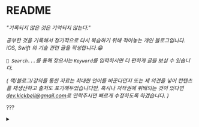# README

_"기록되지 않은 것은 기억되지 않는다."_

_공부한 것을 기록해서 정기적으로 다시 복습하기 위해 적어놓는 개인 블로그입니다._\
_iOS, Swift 외 기술 관련 글을 작성합니다.😁_

_`🔎 Search...`를 통해 찾으시는 `Keyword`를 입력하시면 더 편하게 글을 보실 수 있습니다._

_( 책/블로그/강의를 통한 자료는 최대한 언어를 바꾼다던지 또는 제 의견을 넣어 컨텐츠를 재생산하고 출처도 표기해두었습니다만, 혹시나 저작권에 위배되는 것이 있다면_ [_dev.kickbell@gmail.com_](mailto:dev.kickbell@gmail.com)_로 연락주시면 빠르게 수정하도록 하겠습니다. )_

???


<details>
  <summary><a href="https://github.com/kickbell/pb"></a></summary>
  <p>
          hkhkhk
  </p>
</details>


<script src="https://giscus.app/client.js"
        data-repo="kickbell/blog"
        data-repo-id="R_kgDOKJeOzA"
        data-category="Announcements"
        data-category-id="DIC_kwDOKJeOzM4CYvXr"
        data-mapping="pathname"
        data-strict="0"
        data-reactions-enabled="1"
        data-emit-metadata="0"
        data-input-position="bottom"
        data-theme="light"
        data-lang="ko"
        crossorigin="anonymous"
        async>
  
</script>
